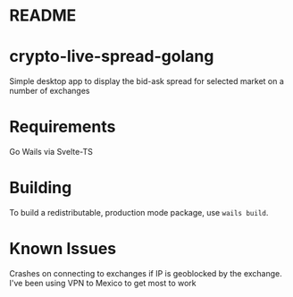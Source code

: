 # README

# crypto-live-spread-golang
Simple desktop app to display the bid-ask spread for selected market on a number of exchanges

# Requirements
Go
Wails via Svelte-TS

# Building
To build a redistributable, production mode package, use `wails build`.

# Known Issues
Crashes on connecting to exchanges if IP is geoblocked by the exchange. I've been using VPN to Mexico to get most to work


